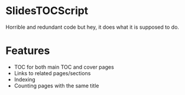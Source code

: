 # SlidesTOCScript
Horrible and redundant code but hey, it does what it is supposed to do.

# Features
* TOC for both main TOC and cover pages
* Links to related pages/sections
* Indexing
* Counting pages with the same title
